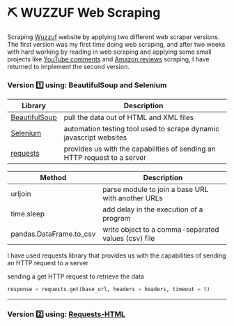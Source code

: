 # :pick: WUZZUF Web Scraping 
Scraping [Wuzzuf](https://wuzzuf.net/jobs/egypt) website by applying two different web scraper versions. The first version was my first time doing web scraping, and after two weeks with hard working by reading in web scraping and applying some small projects like [YouTube comments](https://github.com/MoamenAlaa0/YouTube_Comments_WebScraping) and [Amazon reviews](https://github.com/MoamenAlaa0/Amazon_WebScraping) scraping, 
I have returned to implement the second version.

### Version :one: using: BeautifulSoup and Selenium

| Library | Description |
| --- | --- |
| [BeautifulSoup](https://www.crummy.com/software/BeautifulSoup/bs4/doc/) | pull the data out of HTML and XML files |
| [Selenium](https://selenium-python.readthedocs.io/getting-started.html) | automation testing tool used to scrape dynamic javascript websites |
| [requests](https://requests.readthedocs.io/en/latest/api/) | provides us with the capabilities of sending an HTTP request to a server |

| Method | Description |
| --- | --- |
| urljoin | parse module to join a base URL with another URLs |
| time.sleep | add delay in the execution of a program |
| pandas.DataFrame.to_csv | write object to a comma-separated values (csv) file |


I have used requests library that provides us with the capabilities of sending an HTTP request to a server

sending a get HTTP request to retrieve the data 
```python
response = requests.get(base_url, headers = headers, timeout = 5)

```


-----
### Version :two: using: [Requests-HTML](https://requests.readthedocs.io/projects/requests-html/en/latest/)



